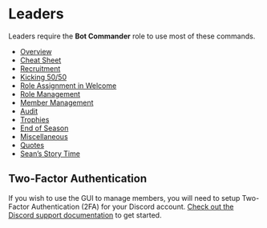 # Leaders

Leaders require the **Bot Commander** role to use most of these commands.

- [Overview](leaders.md)
- [Cheat Sheet](leader/cheat-sheet)
- [Recruitment](leader/recruit)
- [Kicking 50/50](leader/kick5050.md)
- [Role Assignment in Welcome](leader/new-users.md)
- [Role Management](leader/manage-roles.md)
- [Member Management](leader/manage-members.md)
- [Audit](leader/audit.md)
- [Trophies](leader/trophies.md)
- [End of Season](leader/season.md)
- [Miscellaneous](leader/misc.md)
- [Quotes](leader/quotes.md)
- [Sean’s Story Time](leader/sean.md)

## Two-Factor Authentication

If you wish to use the GUI to manage members, you will need to setup Two-Factor Authentication (2FA) for your Discord account. [Check out the Discord support documentation](https://support.discordapp.com/hc/en-us/articles/219576828-Setting-up-Two-Factor-Authentication) to get started.

